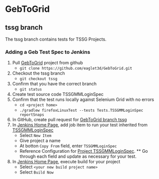 # GebToGrid

## tssg branch
The tssg branch contains tests for TSSG Projects.

### Adding a Geb Test Spec to Jenkins
1. Pull [GebToGrid](https://github.com/eaglet3d/GebToGrid/tree/tssg) project from github
   * `git clone https://github.com/eaglet3d/GebToGrid.git`
2. Checkout the tssg branch
   * `git checkout tssg`
3. Confirm that you have the correct branch
   * `git status`
4. Create test source code TSSGMMLoginSpec
5. Confirm that the test runs locally against Selenium Grid with no errors
   * `cd <project home>`
   * `./gradlew firefoxLinuxTest --tests Tests.TSSGMMLoginSpec reportSnaps`
6. In GitHub, create pull request for [GebToGrid branch tssg](https://github.com/eaglet3d/GebToGrid/tree/tssg)
7. In [Jenkins Home Page](http://technologynursery.org:8022/), add job item to run your test inherited from [TSSGMMLoginSpec](http://technologynursery.org:8022/job/TSSGMMLoginSpec/)
   * Select `New Item`
   * Give project a name
   * At botton `Copy From` field, enter `TSSGMMLoginSpec`
   * Reference Configuration for [Project TSSGMMLoginSpec](http://technologynursery.org:8022/job/TSSGMMLoginSpec/).
   ** Go through each field and update as necessary for your test.
8. In [Jenkins Home Page](http://technologynursery.org:8022/), execute build for your project
   * Select `<your new build project name>`
   * Select `Build Now`
